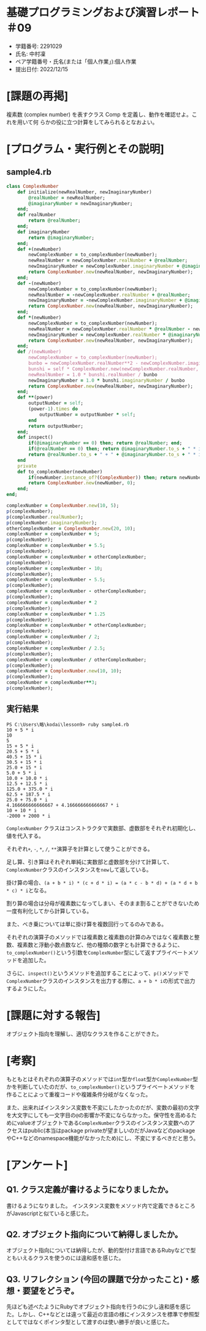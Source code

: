 # 基礎プログラミングおよび演習レポート ＃09
* 学籍番号: 2291029
* 氏名: 中村凜
* ペア学籍番号・氏名(または「個人作業」):個人作業
* 提出日付: 2022/12/15

# [課題の再掲]
複素数 (complex number) を表すクラス Comp を定義し、動作を確認せよ。これを用いて何
らかの役に立つ計算をしてみられるとなおよい。

# [プログラム・実行例とその説明]
## sample4.rb
```Ruby
class ComplexNumber
	def initialize(newRealNumber, newImaginaryNumber)
		@realNumber = newRealNumber;
		@imaginaryNumber = newImaginaryNumber;
	end;
	def realNumber
		return @realNumber;
	end;
	def imaginaryNumber
		return @imaginaryNumber;
	end;
	def +(newNumber)
		newComplexNumber = to_complexNumber(newNumber);
		newRealNumber = newComplexNumber.realNumber + @realNumber;
		newImaginaryNumber = newComplexNumber.imaginaryNumber + @imaginaryNumber;
		return ComplexNumber.new(newRealNumber, newImaginaryNumber);
	end;
	def -(newNumber)
		newComplexNumber = to_complexNumber(newNumber);
		newRealNumber = -newComplexNumber.realNumber + @realNumber;
		newImaginaryNumber = -newComplexNumber.imaginaryNumber + @imaginaryNumber;
		return ComplexNumber.new(newRealNumber, newImaginaryNumber);
	end;
	def *(newNumber)
		newComplexNumber = to_complexNumber(newNumber);
		newRealNumber = newComplexNumber.realNumber * @realNumber - newComplexNumber.imaginaryNumber * @imaginaryNumber;
		newImaginaryNumber = newComplexNumber.realNumber * @imaginaryNumber + newComplexNumber.imaginaryNumber * @realNumber;
		return ComplexNumber.new(newRealNumber, newImaginaryNumber);
	end;
	def /(newNumber)
		newComplexNumber = to_complexNumber(newNumber);
		bunbo = newComplexNumber.realNumber**2 - newComplexNumber.imaginaryNumber**2
		bunshi = self * ComplexNumber.new(newComplexNumber.realNumber, -newComplexNumber.imaginaryNumber)
		newRealNumber = 1.0 * bunshi.realNumber / bunbo
		newImaginaryNumber = 1.0 * bunshi.imaginaryNumber / bunbo
		return ComplexNumber.new(newRealNumber, newImaginaryNumber);
	end;
	def **(power)
		outputNumber = self;
		(power-1).times do
			outputNumber = outputNumber * self;
		end
		return outputNumber;
	end;
	def inspect()
		if(@imaginaryNumber == 0) then; return @realNumber; end;
		if(@realNumber == 0) then; return @imaginaryNumber.to_s + " * i"; end;
		return @realNumber.to_s + " + " + @imaginaryNumber.to_s + " * i"
	end
	private
	def to_complexNumber(newNumber)
		if(newNumber.instance_of?(ComplexNumber)) then; return newNumber; end;
		return ComplexNumber.new(newNumber, 0);
	end;
end;

complexNumber = ComplexNumber.new(10, 5);
p(complexNumber);
p(complexNumber.realNumber);
p(complexNumber.imaginaryNumber);
otherComplexNumber = ComplexNumber.new(20, 10);
complexNumber = complexNumber + 5;
p(complexNumber);
complexNumber = complexNumber + 5.5;
p(complexNumber);
complexNumber = complexNumber + otherComplexNumber;
p(complexNumber);
complexNumber = complexNumber - 10;
p(complexNumber);
complexNumber = complexNumber - 5.5;
p(complexNumber);
complexNumber = complexNumber - otherComplexNumber;
p(complexNumber);
complexNumber = complexNumber * 2
p(complexNumber);
complexNumber = complexNumber * 1.25
p(complexNumber);
complexNumber = complexNumber * otherComplexNumber;
p(complexNumber);
complexNumber = complexNumber / 2;
p(complexNumber);
complexNumber = complexNumber / 2.5;
p(complexNumber);
complexNumber = complexNumber / otherComplexNumber;
p(complexNumber);
complexNumber = ComplexNumber.new(10, 10);
p(complexNumber);
complexNumber = complexNumber**3;
p(complexNumber);
```

## 実行結果
```
PS C:\Users\略\kodai\lesson9> ruby sample4.rb
10 + 5 * i
10
5
15 + 5 * i
20.5 + 5 * i
40.5 + 15 * i
30.5 + 15 * i
25.0 + 15 * i
5.0 + 5 * i
10.0 + 10.0 * i
12.5 + 12.5 * i
125.0 + 375.0 * i
62.5 + 187.5 * i
25.0 + 75.0 * i
4.166666666666667 + 4.166666666666667 * i
10 + 10 * i
-2000 + 2000 * i
```

`ComplexNumber` クラスはコンストラクタで実数部、虚数部をそれぞれ初期化し、値を代入する。

それぞれ`+`, `-`, `*`, `/`, `**`演算子を計算として使うことができる。

足し算、引き算はそれぞれ単純に実数部と虚数部を分けて計算して、`ComplexNumber`クラスのインスタンスを`new`して返している。

掛け算の場合、`(a + b * i) * (c + d * i) = (a * c - b * d) + (a * d + b * c) * i`となる。

割り算の場合は分母が複素数になってしまい、そのまま割ることができないため一度有利化してから計算している。

また、べき乗については単に掛け算を複数回行ってるのみである。

それぞれの演算子のメソッドでは複素数と複素数の計算のみではなく複素数と整数、複素数と浮動小数点数など、他の種類の数字とも計算できるように、`to_complexNumber()`という引数を`ComplexNumber`型にして返すプライベートメソッドを追加した。

さらに、`inspect()`というメソッドを追加することによって、`p()`メソッドで`ComplexNumber`クラスのインスタンスを出力する際に、`a + b * i`の形式で出力するようにした。

# [課題に対する報告]
オブジェクト指向を理解し、適切なクラスを作ることができた。

# [考察]
もともとはそれぞれの演算子のメソッドでは`int`型か`float`型か`ComplexNumber`型かを判断していたのだが、`to_complexNumber()`というプライベートメソッドを作ることによって重複コードや複雑条件分岐がなくなった。

また、出来ればインスタンス変数を不変にしたかったのだが、変数の最初の文字を大文字にしても一文字目の`@`の影響か不変にならなかった。保守性を高めるためにvalueオブジェクトである`ComplexNumber`クラスのインスタンス変数へのアクセスはpublic(本当はpackage privateが望ましいのだがJavaなどのpackageやC++などのnamespace機能がなかったため)にし、不変にするべきだと思う。

# [アンケート]
## Q1. クラス定義が書けるようになりましたか。
書けるようになりました。
インスタンス変数をメソッド内で定義できるところがJavascriptと似ていると感じた。

## Q2. オブジェクト指向について納得しましたか。
オブジェクト指向については納得したが、動的型付け言語であるRubyなどで型ともいえるクラスを使うのには違和感を感じた。

## Q3. リフレクション (今回の課題で分かったこと)・感想・要望をどうぞ。
先ほども述べたようにRubyでオブジェクト指向を行うのに少し違和感を感じた。しかし、C++などとは違って最近の言語の様にインスタンスを標準で参照型としてではなくポインタ型として渡すのは使い勝手が良いと感じた。
